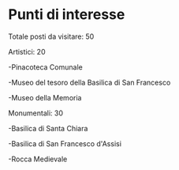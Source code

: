 # Punti di interesse

Totale posti da visitare: 50

Artistici: 20

-Pinacoteca Comunale

-Museo del tesoro della Basilica di San Francesco

-Museo della Memoria 

Monumentali: 30 

-Basilica di Santa Chiara 

-Basilica di San Francesco d'Assisi

-Rocca Medievale
